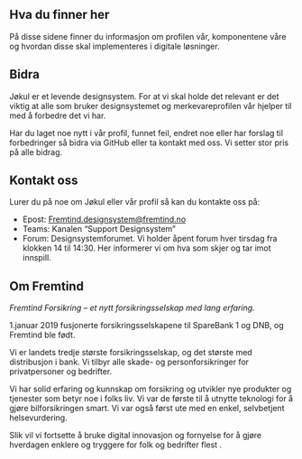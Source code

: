 ## Hva du finner her

På disse sidene finner du informasjon om profilen vår, komponentene våre og hvordan disse skal implementeres i digitale løsninger.

## Bidra

Jøkul er et levende designsystem. For at vi skal holde det relevant er det viktig at alle som bruker designsystemet og merkevareprofilen vår hjelper til med å forbedre det vi har.

Har du laget noe nytt i vår profil, funnet feil, endret noe eller har forslag til forbedringer så bidra via GitHub eller ta kontakt med oss. Vi setter stor pris på alle bidrag.

## Kontakt oss

Lurer du på noe om Jøkul eller vår profil så kan du kontakte oss på:

-   Epost: [Fremtind.designsystem@fremtind.no](mailto:fremtind.designsystem@fremtind.no)
-   Teams: Kanalen “Support Designsystem”
-   Forum: Designsystemforumet. Vi holder åpent forum hver tirsdag fra klokken 14 til 14:30. Her informerer vi om hva som skjer og tar imot innspill.

## Om Fremtind

_Fremtind Forsikring – et nytt forsikringsselskap med lang erfaring._

1.januar 2019 fusjonerte forsikringsselskapene til SpareBank 1 og DNB, og Fremtind ble født.

Vi er landets tredje største forsikringsselskap, og det største med distribusjon i bank. Vi tilbyr alle skade- og personforsikringer for privatpersoner og bedrifter.

Vi har solid erfaring og kunnskap om forsikring og utvikler nye produkter og tjenester som betyr noe i folks liv. Vi var de første til å utnytte teknologi for å gjøre bilforsikringen smart. Vi var også først ute med en enkel, selvbetjent helsevurdering.

Slik vil vi fortsette å bruke digital innovasjon og fornyelse for å gjøre hverdagen enklere og tryggere for folk og bedrifter flest .
